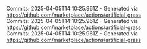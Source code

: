 Commits: 2025-04-05T14:10:25.961Z - Generated via https://github.com/marketplace/actions/artificial-grass
<br>
Commits: 2025-04-05T14:10:25.961Z - Generated via https://github.com/marketplace/actions/artificial-grass
<br>
Commits: 2025-04-05T14:10:25.961Z - Generated via https://github.com/marketplace/actions/artificial-grass
<br>
